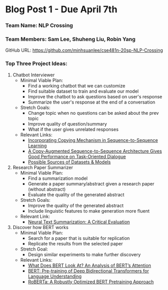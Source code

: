 # Blog Post 1 - Due April 7th

### Team Name: NLP Crossing

### Team Members: Sam Lee, Shuheng Liu, Robin Yang

GitHub URL: https://github.com/minhsuanlee/cse481n-20sp-NLP-Crossing

### Top Three Project Ideas:

1.  Chatbot Interviewer
    - Minimal Viable Plan:
      - Find a working chatbot that we can customize
      - Find suitable dataset to train and evaluate our model
      - Improve the chatbot to ask questions based on user's response
      - Summarize the user's response at the end of a conversation
    - Stretch Goals:
      - Change topic when no questions can be asked about the prev topic
      - Improve quality of question/summary
      - What if the user gives unrelated responses 
    - Relevant Links:
      - [Incorporating Copying Mechanism in Sequence-to-Sequence Learning](https://arxiv.org/pdf/1603.06393.pdf)
      - [A Copy-Augmented Sequence-to-Sequence Architecture Gives Good Performance on Task-Oriented Dialogue](https://nlp.stanford.edu/pubs/meric2017copy.pdf)
      - [Possible Sources of Datasets & Models](http://nlpprogress.com/english/dialogue.html)
&nbsp;
1. Research Paper Summarizer
    - Minimal Viable Plan:
      - Find a summarization model
      - Generate a paper summary/abstract given a research paper (without abstract)
      - Evaluate the quality of the generated abstract
    - Stretch Goals:
      - Improve the quality of the generated abstract
      - Include linguistic features to make generation more fluent
    - Relevant Link:
      - [Neural Text Summarization: A Critical Evaluation](https://www.aclweb.org/anthology/D19-1051.pdf)
&nbsp;
3. Discover how BERT works
    - Minimal Viable Plan:
      - Search for a paper that is suitable for replication
      - Replicate the results from the selected paper
    - Stretch Goal:
      - Design similar experiments to make further discovery
    - Relevant Links:
      - [What Does BERT Look At? An Analysis of BERT’s Attention](https://arxiv.org/pdf/1906.04341.pdf)
      - [BERT: Pre-training of Deep Bidirectional Transformers for
Language Understanding](https://arxiv.org/pdf/1810.04805.pdf)
      - [RoBERTa: A Robustly Optimized BERT Pretraining Approach](https://arxiv.org/pdf/1907.11692.pdf)
